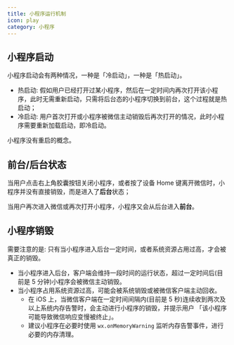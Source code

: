 ```yaml
---
title: 小程序运行机制
icon: play
category: 小程序
---
```


## 小程序启动

小程序启动会有两种情况，一种是「冷启动」，一种是「热启动」。

- 热启动: 假如用户已经打开过某小程序，然后在一定时间内再次打开该小程序，此时无需重新启动，只需将后台态的小程序切换到前台，这个过程就是热启动；
- 冷启动: 用户首次打开或小程序被微信主动销毁后再次打开的情况，此时小程序需要重新加载启动，即冷启动。

小程序没有重启的概念。

## 前台/后台状态

当用户点击右上角胶囊按钮关闭小程序，或者按了设备 Home 键离开微信时，小程序并没有直接销毁，而是进入了**后台**状态；

当用户再次进入微信或再次打开小程序，小程序又会从后台进入**前台**。

## 小程序销毁

需要注意的是: 只有当小程序进入后台一定时间，或者系统资源占用过高，才会被真正的销毁。

- 当小程序进入后台，客户端会维持一段时间的运行状态，超过一定时间后(目前是 5 分钟)小程序会被微信主动销毁。
- 当小程序占用系统资源过高，可能会被系统销毁或被微信客户端主动回收。
  - 在 iOS 上，当微信客户端在一定时间间隔内(目前是 5 秒)连续收到两次及以上系统内存告警时，会主动进行小程序的销毁，并提示用户 「该小程序可能导致微信响应变慢被终止」。
  - 建议小程序在必要时使用 `wx.onMemoryWarning` 监听内存告警事件，进行必要的内存清理。
